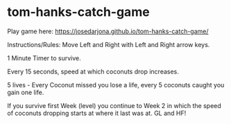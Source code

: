 # tom-hanks-catch-game

Play game here: https://josedarjona.github.io/tom-hanks-catch-game/

Instructions/Rules: Move Left and Right with Left and Right arrow keys.

1 Minute Timer to survive. 

Every 15 seconds, speed at which coconuts drop increases.

5 lives - Every Coconut missed you lose a life, every 5 coconuts caught you gain one life.

If you survive first Week (level) you continue to Week 2 in which the speed of coconuts dropping starts at where it last was at.
GL and HF!
